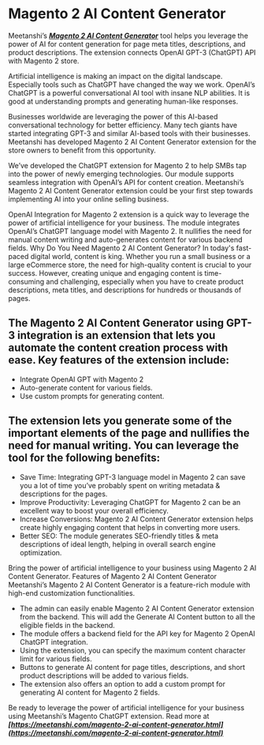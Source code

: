 # Magento 2 AI Content Generator

Meetanshi’s ***[Magento 2 AI Content Generator](https://meetanshi.com/magento-2-ai-content-generator.html)*** tool helps you leverage the power of AI for content generation for page meta titles, descriptions, and product descriptions. The extension connects OpenAI GPT-3 (ChatGPT) API with Magento 2 store. 

Artificial intelligence is making an impact on the digital landscape. Especially tools such as ChatGPT have changed the way we work. OpenAI’s ChatGPT is a powerful conversational AI tool with insane NLP abilities. It is good at understanding prompts and generating human-like responses.

Businesses worldwide are leveraging the power of this AI-based conversational technology for better efficiency. Many tech giants have started integrating GPT-3 and similar AI-based tools with their businesses. Meetanshi has developed Magento 2 AI Content Generator extension for the store owners to benefit from this opportunity.

We’ve developed the ChatGPT extension for Magento 2 to help SMBs tap into the power of newly emerging technologies. Our module supports seamless integration with OpenAI’s API for content creation. Meetanshi’s Magento 2 AI Content Generator extension could be your first step towards implementing AI into your online selling business.

OpenAI Integration for Magento 2 extension is a quick way to leverage the power of artificial intelligence for your business. The module integrates OpenAI’s ChatGPT language model with Magento 2. It nullifies the need for manual content writing and auto-generates content for various backend fields.
Why Do You Need Magento 2 AI Content Generator?
In today's fast-paced digital world, content is king. Whether you run a small business or a large eCommerce store, the need for high-quality content is crucial to your success. However, creating unique and engaging content is time-consuming and challenging, especially when you have to create product descriptions, meta titles, and descriptions for hundreds or thousands of pages.

## The Magento 2 AI Content Generator using GPT-3 integration is an extension that lets you automate the content creation process with ease. Key features of the extension include:

*  Integrate OpenAI GPT with Magento 2
*  Auto-generate content for various fields.
*  Use custom prompts for generating content.

## The extension lets you generate some of the important elements of the page and nullifies the need for manual writing. You can leverage the tool for the following benefits:

*  Save Time: Integrating GPT-3 language model in Magento 2 can save you a lot of time you’ve probably spent on writing metadata & descriptions for the pages.
*  Improve Productivity: Leveraging ChatGPT for Magento 2 can be an excellent way to boost your overall efficiency.
*  Increase Conversions: Magento 2 AI Content Generator extension helps create highly engaging content that helps in converting more users.
* Better SEO: The module generates SEO-friendly titles & meta descriptions of ideal length, helping in overall search engine optimization.

Bring the power of artificial intelligence to your business using Magento 2 AI Content Generator.
Features of Magento 2 AI Content Generator
Meetanshi’s Magento 2 AI Content Generator is a feature-rich module with high-end customization functionalities.

*  The admin can easily enable Magento 2 AI Content Generator extension from the backend. This will add the Generate AI Content button to all the eligible fields in the backend.
 * The module offers a backend field for the API key for Magento 2 OpenAI ChatGPT integration.
* Using the extension, you can specify the maximum content character limit for various fields.
*  Buttons to generate AI content for page titles, descriptions, and short product descriptions will be added to various fields.
* The extension also offers an option to add a custom prompt for generating AI content for Magento 2 fields.

Be ready to leverage the power of artificial intelligence for your business using Meetanshi’s Magento ChatGPT extension. Read more at ***[https://meetanshi.com/magento-2-ai-content-generator.html](https://meetanshi.com/magento-2-ai-content-generator.html)***

